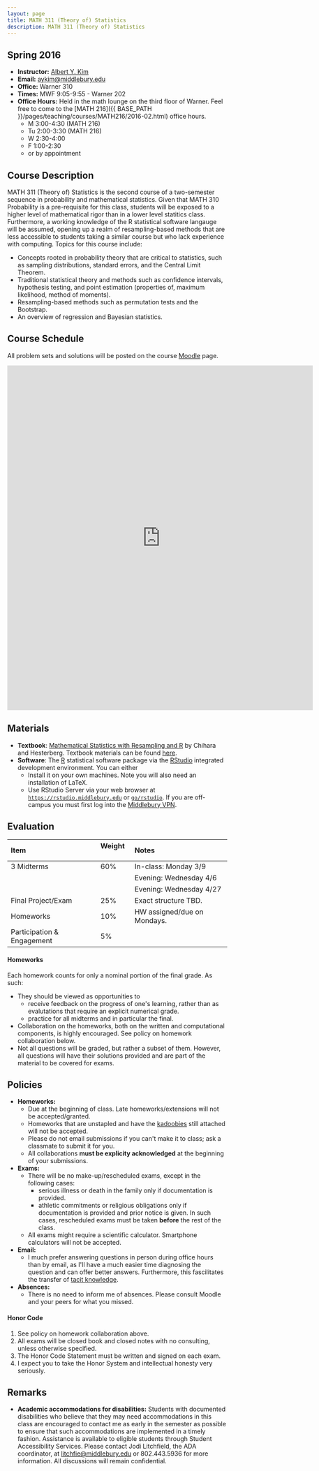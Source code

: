 ```yaml
---
layout: page
title: MATH 311 (Theory of) Statistics
description: MATH 311 (Theory of) Statistics
---
```


## Spring 2016

* **Instructor:** [Albert Y. Kim](http://community.middlebury.edu/~aykim/)
* **Email:** [aykim@middlebury.edu](aykim@middlebury.edu)
* **Office:** Warner 310
* **Times:** MWF 9:05-9:55 - Warner 202
* **Office Hours:** Held in the math lounge on the third floor of Warner. Feel free to come to the [MATH 216]({{ BASE_PATH }}/pages/teaching/courses/MATH216/2016-02.html) office hours. 
    + M 3:00-4:30 (MATH 216) 
    + Tu 2:00-3:30 (MATH 216)
    + W 2:30-4:00
    + F 1:00-2:30
    + or by appointment





## Course Description

MATH 311 (Theory of) Statistics is the second course of a two-semester sequence
in probability and mathematical statistics. Given that MATH 310 Probability is a
pre-requisite for this class, students will be exposed to a higher level of
mathematical rigor than in a lower level statitics class. Furthermore, a working
knowledge of the R statistical software langauge will be assumed, opening up a
realm of resampling-based methods that are less accessible to students taking a
similar course but who lack experience with computing. Topics for this course
include:

* Concepts rooted in probability theory that are critical to statistics, such as
sampling distributions, standard errors, and the Central Limit Theorem.
* Traditional statistical theory and methods such as confidence intervals,
hypothesis testing, and point estimation (properties of, maximum likelihood,
method of moments).
* Resampling-based methods such as permutation tests and the Bootstrap.
* An overview of regression and Bayesian statistics.





## Course Schedule

All problem sets and solutions will be posted on the course [Moodle](http://moodle.middlebury.edu/course/view.php?id=2308) page.

<iframe width='700' height='790' frameborder='0' src='https://docs.google.com/spreadsheets/d/1OF-BBAiPaj1fItsa96gdhABr_duzkIRAZyDNE9GpoaY/pubhtml?gid=0&amp;single=true&amp;widget=true&amp;headers=false'></iframe>





## Materials

* **Textbook**: [Mathematical Statistics with Resampling and R](http://www.wiley.com/WileyCDA/WileyTitle/productCd-1118029852.html) by Chihara and Hesterberg. Textbook materials can be found [here](https://sites.google.com/site/chiharahesterberg/home).
* **Software**: The [R](https://cran.r-project.org/) statistical software package via the [RStudio](https://www.rstudio.com/products/rstudio/download/) integrated development environment. You can either
    + Install it on your own machines. Note you will also need an installation of LaTeX.
    + Use RStudio Server via your web browser at [`https://rstudio.middlebury.edu`](https://rstudio.middlebury.edu/) or [`go/rstudio`](http://go.middlebury.edu/rstudio). If you are off-campus you must first log into the [Middlebury VPN](http://mediawiki.middlebury.edu/wiki/LIS/Off-campus_Access).





## Evaluation

**Item**  | **Weight** &nbsp; | **Notes**
:------------- | :------------- | :-------------
3 Midterms | 60%  | In-class: Monday 3/9
           |      | Evening: Wednesday 4/6
           |      | Evening: Wednesday 4/27
Final Project/Exam &nbsp; | 25%  | Exact structure TBD.
Homeworks | 10% | HW assigned/due on Mondays.
Participation & Engagement &nbsp; | 5%  | 

#### Homeworks

Each homework counts for only a nominal portion of the final grade. As such:

* They should be viewed as opportunities to
    + receive feedback on the progress of one's learning, rather than as
    evalutations that require an explicit numerical grade.
    + practice for all midterms and in particular the final.
* Collaboration on the homeworks, both on the written and computational
components, is highly encouraged. See policy on homework collaboration below.
* Not all questions will be graded, but rather a subset of them. However, all
questions will have their solutions provided and are part of the material to be
covered for exams.





## Policies

* **Homeworks:**
    + Due at the beginning of class. Late homeworks/extensions will not be accepted/granted.
    + Homeworks that are unstapled and have the [kadoobies](https://www.quora.com/What-is-the-name-for-the-scraps-of-paper-left-in-a-notebooks-spiral-after-tearing-out-a-page) still attached will not be accepted.
    + Please do not email submissions if you can't make it to class; ask a classmate to submit it for you.
    + All collaborations **must be explicity acknowledged** at the beginning of your submissions.
* **Exams:**
    + There will be no make-up/rescheduled exams, except in the following cases:
        + serious illness or death in the family only if documentation is provided.
        + athletic commitments or religious obligations only if documentation is provided and prior notice is given.
          In such cases, rescheduled exams must be taken **before** the rest of the class.
    + All exams might require a scientific calculator. Smartphone calculators will not be accepted.
* **Email:**
    + I much prefer answering questions in person during office hours than by email, as I'll have a much easier time diagnosing the question and can offer better answers. Furthermore, this fascilitates the transfer of [tacit knowledge](https://www.google.com/search?q=define+tacit+knowledge&oq=define+tacit+kno&aqs=chrome.0.0j69i57j0l2.2735j0j7&sourceid=chrome&es_sm=119&ie=UTF-8).
* **Absences:**
    + There is no need to inform me of absences. Please consult Moodle and your peers for what you missed.

#### Honor Code

1. See policy on homework collaboration above.
2. All exams will be closed book and closed notes with no consulting, unless otherwise specified.
3. The Honor Code Statement must be written and signed on each exam.
4. I expect you to take the Honor System and intellectual honesty very seriously.





## Remarks

* **Academic accommodations for disabilities:**  Students with documented disabilities who believe that they may need accommodations in this class are encouraged to contact me as early in the semester as possible to ensure that such accommodations are implemented in a timely fashion. Assistance is available to eligible students through Student Accessibility Services. Please contact Jodi Litchfield, the ADA coordinator, at [litchfie@middlebury.edu](litchfie@middlebury.edu) or 802.443.5936 for more information. All discussions will remain confidential.
